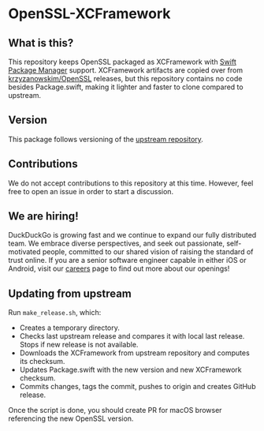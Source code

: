 # OpenSSL-XCFramework

## What is this?
This repository keeps OpenSSL packaged as XCFramework with [Swift Package Manager](https://swift.org/package-manager/) support. XCFramework
artifacts are copied over from [krzyzanowskim/OpenSSL](https://github.com/krzyzanowskim/OpenSSL) releases, but this repository contains
no code besides Package.swift, making it lighter and faster to clone compared to upstream.

## Version
This package follows versioning of the [upstream repository](https://github.com/krzyzanowskim/OpenSSL).

## Contributions
We do not accept contributions to this repository at this time.  However, feel free to open an issue in order to start a discussion.

## We are hiring!
DuckDuckGo is growing fast and we continue to expand our fully distributed team. We embrace diverse perspectives, and seek out passionate, self-motivated people, committed to our shared vision of raising the standard of trust online. If you are a senior software engineer capable in either iOS or Android, visit our [careers](https://duckduckgo.com/hiring/#open) page to find out more about our openings!

## Updating from upstream
Run `make_release.sh`, which:

* Creates a temporary directory.
* Checks last upstream release and compares it with local last release. Stops if new release is not available.
* Downloads the XCFramework from upstream repository and computes its checksum.
* Updates Package.swift with the new version and new XCFramework checksum.
* Commits changes, tags the commit, pushes to origin and creates GitHub release.

Once the script is done, you should create PR for macOS browser referencing the new OpenSSL version.
